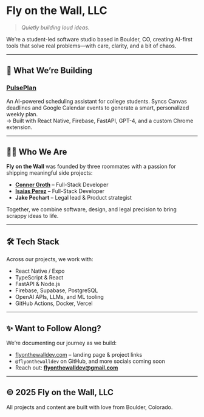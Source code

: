 # Fly on the Wall, LLC

> *Quietly building loud ideas.*

We’re a student-led software studio based in Boulder, CO, creating AI-first tools that solve real problems—with care, clarity, and a bit of chaos.

---

## 🚀 What We’re Building

### [PulsePlan](https://github.com/flyonthewalldev/pulseplan)
An AI-powered scheduling assistant for college students. Syncs Canvas deadlines and Google Calendar events to generate a smart, personalized weekly plan.  
→ Built with React Native, Firebase, FastAPI, GPT-4, and a custom Chrome extension.

---

## 👨‍💻 Who We Are

**Fly on the Wall** was founded by three roommates with a passion for shipping meaningful side projects:

- **[Conner Groth](https://github.com/connergroth)** – Full-Stack Developer  
- **[Isaias Perez](https://github.com/IP-04)** – Full-Stack Developer  
- **Jake Pechart** – Legal lead & Product strategist

Together, we combine software, design, and legal precision to bring scrappy ideas to life.

---

## 🛠️ Tech Stack
Across our projects, we work with:
- React Native / Expo  
- TypeScript & React  
- FastAPI & Node.js  
- Firebase, Supabase, PostgreSQL  
- OpenAI APIs, LLMs, and ML tooling  
- GitHub Actions, Docker, Vercel

---

## ✨ Want to Follow Along?

We’re documenting our journey as we build:
- [flyonthewalldev.com](https://flyonthewalldev.com) – landing page & project links  
- `@flyonthewalldev` on GitHub, and more socials coming soon  
- Reach out: **flyonthewalldev@gmail.com**

---

## © 2025 Fly on the Wall, LLC

All projects and content are built with love from Boulder, Colorado.
